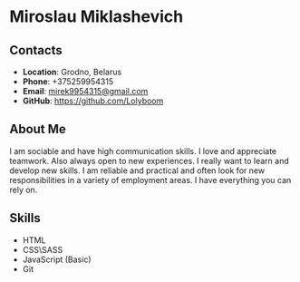 # **Miroslau Miklashevich**
## **Contacts**
* **Location**: Grodno, Belarus
* **Phone**: +375259954315
* **Email**: mirek9954315@gmail.com
* **GitHub**: https://github.com/Lolyboom
## **About Me**
I am sociable and have high communication skills. I love and appreciate teamwork. Also always open to new experiences. I really want to learn and develop new skills.
I am reliable and practical and often look for new responsibilities in a variety of employment areas. I have everything you can rely on.
## **Skills**
* HTML
* CSS\SASS
* JavaScript (Basic)
* Git
